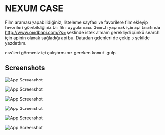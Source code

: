 
# NEXUM CASE

Film araması yapabilidiğiniz, listeleme sayfası ve favorilere film ekleyip favorileri görebildiğiniz bir film uygulaması. Search yapmak için api tarafında http://www.omdbapi.com/?s= şeklinde istek atmam gerekliydi çünkü search için apinin olanak sağladığı api bu. Datadan gelenleri de çekip o şekilde yazdırdım.

css'leri görmeniz içi çalıştırmanız gereken komut.
gulp


## Screenshots

![App Screenshot](https://r.resimlink.com/T6fZtisK.png)


![App Screenshot](https://r.resimlink.com/06dBX.png)

![App Screenshot](https://r.resimlink.com/xJeBHY9bAy.png)

![App Screenshot](https://r.resimlink.com/dv4ZMCEP.png)

![App Screenshot](https://r.resimlink.com/1UJN0Vj4f.png)

![App Screenshot](https://r.resimlink.com/6dfWZcPnmVO.png)
